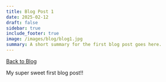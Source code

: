 ```yaml
---
title: Blog Post 1
date: 2025-02-12
draft: false
sidebar: true
include_footer: true
image: /images/blog/blog1.jpg
summary: A short summary for the first blog post goes here.
---
```


[Back to Blog](/blog)

My super sweet first blog post!!
